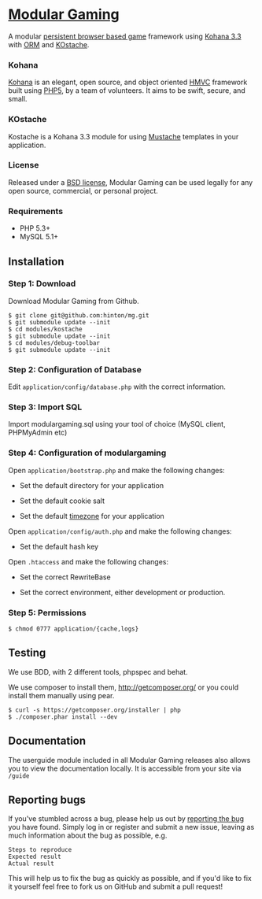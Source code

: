 # [Modular Gaming](http://www.modulargaming.com)

A modular [persistent browser based game](http://www.pbbg.org) framework using [Kohana 3.3](https://github.com/kohana/core) with [ORM](https://github.com/kohana/orm) and [KOstache](https://github.com/zombor/KOstache).

### Kohana

[Kohana](http://kohanaframework.org) is an elegant, open source, and object oriented [HMVC](http://en.wikipedia.org/wiki/Hierarchical_model%E2%80%93view%E2%80%93controller) framework built using [PHP5](http://www.php.net), by a team of volunteers.
It aims to be swift, secure, and small.

### KOstache

Kostache is a Kohana 3.3 module for using [Mustache](https://github.com/mustache) templates in your application.

### License

Released under a [BSD license](http://www.modulargaming.com/license), Modular Gaming can be used legally for any open source,
 commercial, or personal project.

### Requirements

* PHP 5.3+
* MySQL 5.1+

## Installation

### Step 1: Download

Download Modular Gaming from Github.

	$ git clone git@github.com:hinton/mg.git
	$ git submodule update --init
	$ cd modules/kostache
	$ git submodule update --init
	$ cd modules/debug-toolbar
	$ git submodule update --init

### Step 2: Configuration of Database

Edit `application/config/database.php` with the correct information.

### Step 3: Import SQL

Import modulargaming.sql using your tool of choice (MySQL client, PHPMyAdmin etc)

### Step 4: Configuration of modulargaming

Open `application/bootstrap.php` and make the following changes: 

* Set the default directory for your application

* Set the default cookie salt

* Set the default [timezone](http://php.net/timezones) for your application

Open `application/config/auth.php` and make the following changes:

* Set the default hash key

Open `.htaccess` and make the following changes:

* Set the correct RewriteBase

* Set the correct environment, either development or production.

### Step 5: Permissions

	$ chmod 0777 application/{cache,logs}

## Testing

We use BDD, with 2 different tools, phpspec and behat.

We use composer to install them, http://getcomposer.org/ or you could install them manually using pear.

	$ curl -s https://getcomposer.org/installer | php
	$ ./composer.phar install --dev

## Documentation

The userguide module included in all Modular Gaming releases also allows you to view the documentation locally. It is accessible from your site via `/guide`

## Reporting bugs

If you've stumbled across a bug, please help us out by [reporting the bug](https://github.com/hinton/mg/issues?state=open) you have found. Simply log in or register and submit a new issue, leaving as much information about the bug as possible, e.g.

    Steps to reproduce
    Expected result
    Actual result

This will help us to fix the bug as quickly as possible, and if you'd like to fix it yourself feel free to fork us on GitHub and submit a pull request!
